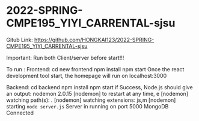 # 2022-SPRING-CMPE195_YIYI_CARRENTAL-sjsu

Gitub Link: https://github.com/HONGKAI123/2022-SPRING-CMPE195_YIYI_CARRENTAL-sjsu

Important: Run both Client/server before start!!!

To run :
   Frontend:
        cd new frontend
        npm install
        npm start
     Once the react development tool start, the homepage will run on localhost:3000
   
   
   
   Backend:
        cd backend
        npm install 
        npm start
     if Success, Node.js should give an output:
     nodemon 2.0.15
     [nodemon] to restart at any time, e
     [nodemon] watching path(s): *.*
     [nodemon] watching extensions: js,m
     [nodemon] starting `node server.js`
     Server in running on port 5000
     MongoDB Connected
